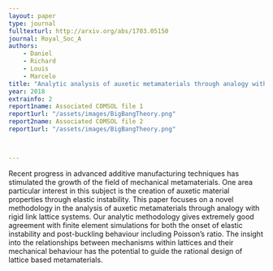 ```yaml
---
layout: paper
type: journal
fulltexturl: http://arxiv.org/abs/1703.05150
journal: Royal_Soc_A
authors:
    - Daniel
    - Richard
    - Louis
    - Marcelo
title: "Analytic analysis of auxetic metamaterials through analogy with rigid link systems"
year: 2018
extrainfo: 2
report1name: Associated COMSOL file 1
report1url: "/assets/images/BigBangTheory.png"
report2name: Associated COMSOL file 2
report1url: "/assets/images/BigBangTheory.png"



---
```


Recent progress in advanced additive manufacturing techniques has stimulated the growth of the field of mechanical metamaterials. One area particular interest in this subject is the creation of auxetic material properties through elastic instability. This paper focuses on a novel methodology in the analysis of auxetic metamaterials through analogy with rigid link lattice systems. Our analytic methodology gives extremely good agreement with finite element simulations for both the onset of elastic instability and post-buckling behaviour including Poisson’s ratio. The insight into the relationships between mechanisms within lattices and their mechanical behaviour has the potential to guide the rational design of lattice based metamaterials.
